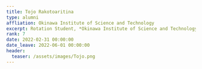```yaml
---
title: Tojo Rakotoaritina
type: alumni
affliation: Okinawa Institute of Science and Technology
excerpt: Rotation Student, *Okinawa Institute of Science and Technology*
rank: 7
date: 2022-02-31 00:00:00
date_leave: 2022-06-01 00:00:00
header:
  teaser: /assets/images/Tojo.png
---
```

